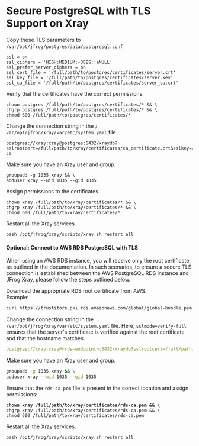 # Secure PostgreSQL with TLS Support on Xray

Copy these TLS parameters to​​`/var/opt/jfrog/postgres/data/postgresql.conf`​​

```
ssl = on
ssl_ciphers = 'HIGH:MEDIUM:+3DES:!aNULL'
ssl_prefer_server_ciphers = on
ssl_cert_file = '/full/path/to/postgres/certificates/server.crt'
ssl_key_file = '/full/path/to/postgres/certificates/server.key'
ssl_ca_file = '/full/path/to/postgres/certificates/server_ca.crt'
```

Verify that the certificates have the correct permissions.

```
chown postgres /full/path/to/postgres/certificates/* && \
chgrp postgres /full/path/to/postgres/certificates/* && \
chmod 600 /full/path/to/postgres/certificates/*
```

Change the connection string in the `/ ​var/opt/jfrog/xray/var/etc/system.yaml​​` file.

```
postgres://xray:xray@postgres:5432/xraydb?sslrootcert=/full/path/to/xray/certificates/ca_certificate.crt&sslkey=/full/path/to/xray/certificates/client.key&sslcert=/full/path/to/xray/certificates/client.crt&sslmode=verify-ca
```

Make sure you have an Xray user and group.

```
groupadd -g 1035 xray && \
adduser xray --uid 1035 --gid 1035
```

Assign permissions to the certificates.

```
chown xray /full/path/to/xray/certificates/* && \
chgrp xray /full/path/to/xray/certificates/* && \
chmod 600 /full/path/to/xray/certificates/*
```

Restart all the Xray services.

```
bash /opt/jfrog/xray/scripts/xray.sh restart all
```

#### Optional: Connect to AWS RDS PostgreSQL with TLS

When using an AWS RDS instance, you will receive only the root certificate, as outlined in the documentation. In such scenarios, to ensure a secure TLS connection is established between the AWS PostgreSQL RDS instance and JFrog Xray, please follow the steps outlined below.

Download the appropriate RDS root certificate from AWS.\
Example:

```bash
curl https://truststore.pki.rds.amazonaws.com/global/global-bundle.pem -o /full/path/to/xray/certificates/rds-ca.pem
```

Change the connection string in the `/var/opt/jfrog/xray/var/etc/system.yaml` file. Here, `sslmode=verify-full` ensures that the server's certificate is verified against the root certificate and that the hostname matches.

```yaml
postgres://xray:xray@<rds-endpoint>:5432/xraydb?sslrootcert=/full/path/to/xray/certificates/rds-ca.pem&sslmode=verify-full
```

Make sure you have an Xray user and group.

```bash
groupadd -g 1035 xray && \
adduser xray --uid 1035 --gid 1035
```

Ensure that the `rds-ca.pem` file is present in the correct location and assign permissions:

<pre class="language-bash"><code class="lang-bash"><strong>chown xray /full/path/to/xray/certificates/rds-ca.pem &#x26;&#x26; \
</strong>chgrp xray /full/path/to/xray/certificates/rds-ca.pem &#x26;&#x26; \
chmod 600 /full/path/to/xray/certificates/rds-ca.pem
</code></pre>

Restart all the Xray services.

```
bash /opt/jfrog/xray/scripts/xray.sh restart all
```
